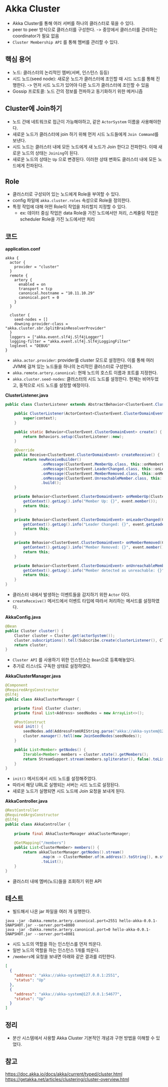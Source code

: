 # Akka Cluster
- Akka Cluster를 통해 여러 서버를 하나의 클러스터로 묶을 수 있다.
- peer to peer 방식으로 클러스터를 구성한다. -> 중앙에서 클러스터를 관리하는 coordinator가 필요 없음
- `Cluster Membership API` 를 통해 멤버를 관리할 수 있다.
## 핵심 용어
- 노드: 클러스터의 논리적인 멤버(서버, 인스턴스 등등)
- 시드 노드(seed node): 새로운 노드가 클러스터에 조인할 때 시드 노드를 통해 진행한다. -> 먼저 시드 노드가 있어야 다른 노드가 클러스터에 조인할 수 있음
- Gossip 프로토콜: 노드 간의 정보를 전파하고 동기화하기 위한 메커니즘
## Cluster에 Join하기
- 노드 간에 네트워크로 접근이 가능해야하고, 같은 `ActorSystem` 이름을 사용해야한다.
- 새로운 노드가 클러스터에 join 하기 위해 먼저 시드 노드들에게 `Join Command`를 보낸다.
- 시드 노드는 클러스터 내에 모든 노드에게 새 노드가 Join 한다고 전파한다. 이때 새로운 노드의 상태는 `Joining`이 된다.
- 새로운 노드의 상태는 `Up` 으로 변경된다. 이러한 상태 변화도 클러스터 내에 모든 노드에게 전파된다.
## Role
- 클러스터로 구성되어 있는 노드에게 Role을 부여할 수 있다.
- config 파일에 `akka.cluster.roles` 속성으로 Role을 정의한다.
- 특정 작업에 대해 어떤 Role이 작업을 처리할지 지정할 수 있다.
	- ex: 데이터 중심 작업은 data Role을 가진 노드에서만 처리, 스케쥴링 작업은 scheduler Role을 가진 노드에서만 처리
## 코드
**application.conf**
```hocon
akka {  
  actor {  
    provider = "cluster"  
  }  
  remote {  
    artery {  
      enabled = on  
      transport = tcp  
      canonical.hostname = "10.11.10.29"  
      canonical.port = 0  
    }  
  }  
  
  cluster {  
    seed-nodes = []  
    downing-provider-class = "akka.cluster.sbr.SplitBrainResolverProvider"  
  }  
  loggers = ["akka.event.slf4j.Slf4jLogger"]  
  logging-filter = "akka.event.slf4j.Slf4jLoggingFilter"  
  loglevel = "DEBUG"  
}
```
- `akka.actor.provider`: provider를 cluster 모드로 설정한다. 이를 통해 여러 JVM에 걸쳐 있는 노드들을 하나의 논리적인 클러스터로 구성한다.
- `akka.remote.artery.canonical`: 현재 노드의 호스트 이름과 포트를 지정한다.
- `akka.cluster.seed-nodes`: 클러스터의 시드 노드를 설정한다. 현재는 비어두었고, 동적으로 시드 노드를 설정할 예정이다.

**ClusterListener.java**
```java
public class ClusterListener extends AbstractBehavior<ClusterEvent.ClusterDomainEvent> {

    public ClusterListener(ActorContext<ClusterEvent.ClusterDomainEvent> context) {
        super(context);
    }

    public static Behavior<ClusterEvent.ClusterDomainEvent> create() {
        return Behaviors.setup(ClusterListener::new);
    }

    @Override
    public Receive<ClusterEvent.ClusterDomainEvent> createReceive() {
        return newReceiveBuilder()
                .onMessage(ClusterEvent.MemberUp.class, this::onMemberUp)
                .onMessage(ClusterEvent.LeaderChanged.class, this::onLeaderChanged)
                .onMessage(ClusterEvent.MemberRemoved.class, this::onMemberRemoved)
                .onMessage(ClusterEvent.UnreachableMember.class, this::onUnreachableMember)
                .build();
    }

    private Behavior<ClusterEvent.ClusterDomainEvent> onMemberUp(ClusterEvent.MemberUp event) {
        getContext().getLog().info("Member Up: {}", event.member());
        return this;
    }

    private Behavior<ClusterEvent.ClusterDomainEvent> onLeaderChanged(ClusterEvent.LeaderChanged event) {
        getContext().getLog().info("Leader Changed: {}", event.getLeader());
        return this;
    }

    private Behavior<ClusterEvent.ClusterDomainEvent> onMemberRemoved(ClusterEvent.MemberRemoved event) {
        getContext().getLog().info("Member Removed: {}", event.member());
        return this;
    }

    private Behavior<ClusterEvent.ClusterDomainEvent> onUnreachableMember(ClusterEvent.UnreachableMember event) {
        getContext().getLog().info("Member detected as unreachable: {}", event.member().address());
        return this;
    }
}
```
- 클러스터 내에서 발생하는 이벤트들을 감지하기 위한 `Actor` 이다.
- `createReceive()` 메서드에서 이벤트 타입에 따라서 처리하는 메서드를 설정하였다.

**AkkaConfig.java**
```java
@Bean  
public Cluster cluster() {  
    Cluster cluster = Cluster.get(actorSystem());  
    cluster.subscriptions().tell(Subscribe.create(clusterListener(), ClusterEvent.ClusterDomainEvent.class));  
    return cluster;  
}
```
- `Cluster API` 를 사용하기 위한 인스턴스는 `Bean`으로 등록해놓았다.
- 추가로 리스너도 구독한 상태로 설정하였다.

**AkkaClusterManager.java**
```java
@Component
@RequiredArgsConstructor
@Slf4j
public class AkkaClusterManager {

    private final Cluster cluster;
    private final List<Address> seedNodes = new ArrayList<>();

    @PostConstruct
    void init() {
        seedNodes.add(AddressFromURIString.parse("akka://akka-system@127.0.0.1:2551"));
        cluster.manager().tell(new JoinSeedNodes(seedNodes));
    }

    public List<Member> getNodes() {
        Iterable<Member> members = cluster.state().getMembers();
        return StreamSupport.stream(members.spliterator(), false).toList();
    }
}

```
- `init()` 메서드에서 시드 노드를 설정해주었다.
- 따라서 해당 URL로 실행되는 서버는 시드 노드로 설정된다.
- 새로운 노드가 실행되면 시드 노드에 Join 요청을 보내게 된다.

**AkkaController.java**
```java
@RestController  
@RequiredArgsConstructor  
@Slf4j  
public class AkkaController {  
  
    private final AkkaClusterManager akkaClusterManager;  
  
    @GetMapping("/members")  
    public List<ClusterMember> members() {  
        return akkaClusterManager.getNodes().stream()  
                .map(m -> ClusterMember.of(m.address().toString(), m.status().toString()))  
                .toList();  
    }  
}
```
- 클러스터 내에 멤버(노드)들을 조회하기 위한 API
## 테스트
- 빌드해서 나온 jar 파일을 여러 개 실행한다.
```shell
java -jar -Dakka.remote.artery.canonical.port=2551 hello-akka-0.0.1-SNAPSHOT.jar --server.port=8080
java -jar -Dakka.remote.artery.canonical.port=0 hello-akka-0.0.1-SNAPSHOT.jar --server.port=8081
```
- 시드 노드의 역할을 하는 인스턴스를 먼저 띄운다.
- 일반 노드의 역할을 하는 인스턴스 1개를 띄운다.
- `/members`에 요청을 보내면 아래와 같은 결과를 리턴한다.
```json
[
  {
    "address": "akka://akka-system@127.0.0.1:2551",
    "status": "Up"
  },
  {
    "address": "akka://akka-system@127.0.0.1:54677",
    "status": "Up"
  }
]
```
## 정리
- 분산 시스템에서 사용할 Akka Cluster 기본적인 개념과 구현 방법을 이해할 수 있었다.
## 참고
https://doc.akka.io/docs/akka/current/typed/cluster.html </br>
https://getakka.net/articles/clustering/cluster-overview.html
